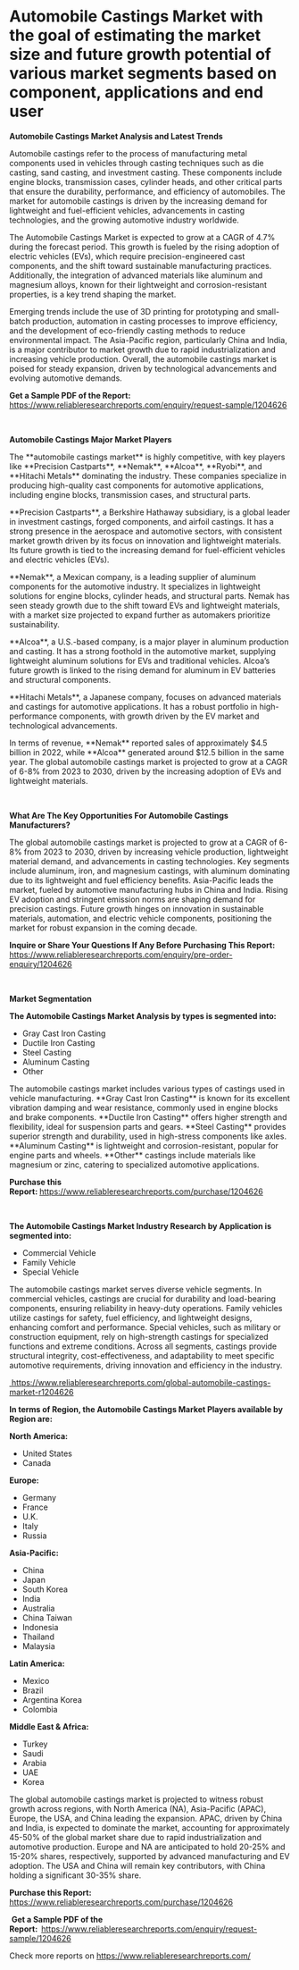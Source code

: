 <p><h1>Automobile Castings Market with the goal of estimating the market size and future growth potential of various market segments based on component, applications and end user</h1></p><p><strong>Automobile Castings Market Analysis and Latest Trends</strong></p>
<p><p>Automobile castings refer to the process of manufacturing metal components used in vehicles through casting techniques such as die casting, sand casting, and investment casting. These components include engine blocks, transmission cases, cylinder heads, and other critical parts that ensure the durability, performance, and efficiency of automobiles. The market for automobile castings is driven by the increasing demand for lightweight and fuel-efficient vehicles, advancements in casting technologies, and the growing automotive industry worldwide.</p><p>The Automobile Castings Market is expected to grow at a CAGR of 4.7% during the forecast period. This growth is fueled by the rising adoption of electric vehicles (EVs), which require precision-engineered cast components, and the shift toward sustainable manufacturing practices. Additionally, the integration of advanced materials like aluminum and magnesium alloys, known for their lightweight and corrosion-resistant properties, is a key trend shaping the market. </p><p>Emerging trends include the use of 3D printing for prototyping and small-batch production, automation in casting processes to improve efficiency, and the development of eco-friendly casting methods to reduce environmental impact. The Asia-Pacific region, particularly China and India, is a major contributor to market growth due to rapid industrialization and increasing vehicle production. Overall, the automobile castings market is poised for steady expansion, driven by technological advancements and evolving automotive demands.</p></p>
<p><strong>Get a Sample PDF of the Report:&nbsp;</strong> <a href="https://www.reliableresearchreports.com/enquiry/request-sample/1204626?utm_campaign=2009&utm_medium=2&utm_source=Github&utm_content=ia&utm_term=22012025&utm_id=automobile-castings">https://www.reliableresearchreports.com/enquiry/request-sample/1204626</a></p>
<p>&nbsp;</p>
<p><strong>Automobile Castings Major Market Players</strong></p>
<p><p>The **automobile castings market** is highly competitive, with key players like **Precision Castparts**, **Nemak**, **Alcoa**, **Ryobi**, and **Hitachi Metals** dominating the industry. These companies specialize in producing high-quality cast components for automotive applications, including engine blocks, transmission cases, and structural parts.</p><p>**Precision Castparts**, a Berkshire Hathaway subsidiary, is a global leader in investment castings, forged components, and airfoil castings. It has a strong presence in the aerospace and automotive sectors, with consistent market growth driven by its focus on innovation and lightweight materials. Its future growth is tied to the increasing demand for fuel-efficient vehicles and electric vehicles (EVs).</p><p>**Nemak**, a Mexican company, is a leading supplier of aluminum components for the automotive industry. It specializes in lightweight solutions for engine blocks, cylinder heads, and structural parts. Nemak has seen steady growth due to the shift toward EVs and lightweight materials, with a market size projected to expand further as automakers prioritize sustainability.</p><p>**Alcoa**, a U.S.-based company, is a major player in aluminum production and casting. It has a strong foothold in the automotive market, supplying lightweight aluminum solutions for EVs and traditional vehicles. Alcoa’s future growth is linked to the rising demand for aluminum in EV batteries and structural components.</p><p>**Hitachi Metals**, a Japanese company, focuses on advanced materials and castings for automotive applications. It has a robust portfolio in high-performance components, with growth driven by the EV market and technological advancements.</p><p>In terms of revenue, **Nemak** reported sales of approximately $4.5 billion in 2022, while **Alcoa** generated around $12.5 billion in the same year. The global automobile castings market is projected to grow at a CAGR of 6-8% from 2023 to 2030, driven by the increasing adoption of EVs and lightweight materials.</p></p>
<p>&nbsp;</p>
<p><strong>What Are The Key Opportunities For Automobile Castings Manufacturers?</strong></p>
<p><p>The global automobile castings market is projected to grow at a CAGR of 6-8% from 2023 to 2030, driven by increasing vehicle production, lightweight material demand, and advancements in casting technologies. Key segments include aluminum, iron, and magnesium castings, with aluminum dominating due to its lightweight and fuel efficiency benefits. Asia-Pacific leads the market, fueled by automotive manufacturing hubs in China and India. Rising EV adoption and stringent emission norms are shaping demand for precision castings. Future growth hinges on innovation in sustainable materials, automation, and electric vehicle components, positioning the market for robust expansion in the coming decade.</p></p>
<p><strong>Inquire or Share Your Questions If Any Before Purchasing This Report:</strong> <a href="https://www.reliableresearchreports.com/enquiry/pre-order-enquiry/1204626?utm_campaign=2009&utm_medium=2&utm_source=Github&utm_content=ia&utm_term=22012025&utm_id=automobile-castings">https://www.reliableresearchreports.com/enquiry/pre-order-enquiry/1204626</a></p>
<p>&nbsp;</p>
<p><strong>Market Segmentation</strong></p>
<p><strong>The Automobile Castings Market Analysis by types is segmented into:</strong></p>
<p><ul><li>Gray Cast Iron Casting</li><li>Ductile Iron Casting</li><li>Steel Casting</li><li>Aluminum Casting</li><li>Other</li></ul></p>
<p><p>The automobile castings market includes various types of castings used in vehicle manufacturing. **Gray Cast Iron Casting** is known for its excellent vibration damping and wear resistance, commonly used in engine blocks and brake components. **Ductile Iron Casting** offers higher strength and flexibility, ideal for suspension parts and gears. **Steel Casting** provides superior strength and durability, used in high-stress components like axles. **Aluminum Casting** is lightweight and corrosion-resistant, popular for engine parts and wheels. **Other** castings include materials like magnesium or zinc, catering to specialized automotive applications.</p></p>
<p><strong>Purchase this Report:&nbsp;</strong><a href="https://www.reliableresearchreports.com/purchase/1204626?utm_campaign=2009&utm_medium=2&utm_source=Github&utm_content=ia&utm_term=22012025&utm_id=automobile-castings">https://www.reliableresearchreports.com/purchase/1204626</a></p>
<p>&nbsp;</p>
<p><strong>The Automobile Castings Market Industry Research by Application is segmented into:</strong></p>
<p><ul><li>Commercial Vehicle</li><li>Family Vehicle</li><li>Special Vehicle</li></ul></p>
<p><p>The automobile castings market serves diverse vehicle segments. In commercial vehicles, castings are crucial for durability and load-bearing components, ensuring reliability in heavy-duty operations. Family vehicles utilize castings for safety, fuel efficiency, and lightweight designs, enhancing comfort and performance. Special vehicles, such as military or construction equipment, rely on high-strength castings for specialized functions and extreme conditions. Across all segments, castings provide structural integrity, cost-effectiveness, and adaptability to meet specific automotive requirements, driving innovation and efficiency in the industry.</p></p>
<p><a href="https://www.reliableresearchreports.com/global-automobile-castings-market-r1204626?utm_campaign=2009&utm_medium=2&utm_source=Github&utm_content=ia&utm_term=22012025&utm_id=automobile-castings">&nbsp;https://www.reliableresearchreports.com/global-automobile-castings-market-r1204626</a></p>
<p><strong>In terms of Region, the Automobile Castings Market Players available by Region are:</strong></p>
<p>
    <p> <strong> North America: </strong>
        <ul>
            <li>United States</li>
            <li>Canada</li>
        </ul>
        </p> 
    <p> <strong> Europe: </strong>
        <ul>
            <li>Germany</li>
            <li>France</li>
            <li>U.K.</li>
            <li>Italy</li>
            <li>Russia</li>
        </ul>
        </p> 
    <p> <strong> Asia-Pacific: </strong>
        <ul>
            <li>China</li>
            <li>Japan</li>
            <li>South Korea</li>
            <li>India</li>
            <li>Australia</li>
            <li>China Taiwan</li>
            <li>Indonesia</li>
            <li>Thailand</li>
            <li>Malaysia</li>
        </ul>
        </p> 
    <p> <strong> Latin America: </strong>
        <ul>
            <li>Mexico</li>
            <li>Brazil</li>
            <li>Argentina Korea</li>
            <li>Colombia</li>
        </ul>
        </p> 
    <p> <strong> Middle East & Africa: </strong>
        <ul>
            <li>Turkey</li>
            <li>Saudi</li>
            <li>Arabia</li>
            <li>UAE</li>
            <li>Korea</li>
        </ul>
    </p>
    </p>
<p><p>The global automobile castings market is projected to witness robust growth across regions, with North America (NA), Asia-Pacific (APAC), Europe, the USA, and China leading the expansion. APAC, driven by China and India, is expected to dominate the market, accounting for approximately 45-50% of the global market share due to rapid industrialization and automotive production. Europe and NA are anticipated to hold 20-25% and 15-20% shares, respectively, supported by advanced manufacturing and EV adoption. The USA and China will remain key contributors, with China holding a significant 30-35% share.</p></p>
<p><strong>Purchase this Report: </strong><a href="https://www.reliableresearchreports.com/purchase/1204626?utm_campaign=2009&utm_medium=2&utm_source=Github&utm_content=ia&utm_term=22012025&utm_id=automobile-castings">https://www.reliableresearchreports.com/purchase/1204626</a></p>
<p>&nbsp;<strong>Get a Sample PDF of the Report:&nbsp;&nbsp;</strong><a href="https://www.reliableresearchreports.com/enquiry/request-sample/1204626?utm_campaign=2009&utm_medium=2&utm_source=Github&utm_content=ia&utm_term=22012025&utm_id=automobile-castings">https://www.reliableresearchreports.com/enquiry/request-sample/1204626</a></p>
<p><strong></strong></p>
<p>Check more reports on <a href="https://www.reliableresearchreports.com/?utm_campaign=2009&utm_medium=2&utm_source=Github&utm_content=ia&utm_term=22012025&utm_id=automobile-castings">https://www.reliableresearchreports.com/</a></p>